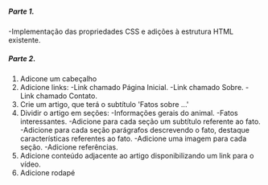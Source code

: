 ##### Parte 1.

-Implementação das propriedades CSS e adições à estrutura HTML existente.

##### Parte 2.

1. Adicone um cabeçalho
2. Adicione links:
    -Link chamado Página Inicial.
    -Link chamado Sobre.
    -Link chamado Contato.
3. Crie um artigo, que terá o subtítulo 'Fatos sobre ...'
4. Dividir o artigo em seções:
    -Informações gerais do animal.
    -Fatos interessantes.
    -Adicione para cada seção um subtítulo referente ao fato.
    -Adicione para cada seção parágrafos descrevendo o fato, destaque características referentes ao fato.
    -Adicione uma imagem para cada seção.
    -Adicione referências.
5. Adicione conteúdo adjacente ao artigo disponibilizando um link para o vídeo.
6. Adicione rodapé
 
